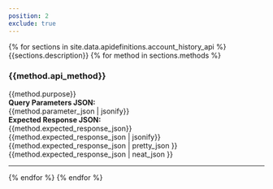 ```yaml
---
position: 2
exclude: true
---
```


<dl class="dl-horizontal apidefinitions">
	{% for sections in site.data.apidefinitions.account_history_api %}
                        {{sections.description}}
		{% for method in sections.methods %}
			<section id="{{method.api_method}}">
				<H3>{{method.api_method}}</H3>
				{{method.purpose}}
                                <BR>
                                <B>Query Parameters JSON:</B>
                                <BR>
                                {{method.parameter_json | jsonify}}
                                <BR>
                                <B>Expected Response JSON:</B>
                                <BR>
                                {{method.expected_response_json}}
                                <BR>
                                {{method.expected_response_json | jsonify}}
                                <BR>
                                {{method.expected_response_json | pretty_json }}
                                <BR>
                                {{method.expected_response_json | neat_json }}
			</section>
                <hr/>
	    {% endfor %}
	{% endfor %}
</dl>

